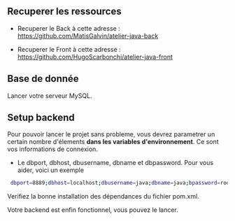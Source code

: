 ## Recuperer les ressources

- Recuperer le Back à cette adresse : https://github.com/MatisGalvin/atelier-java-back

- Recuperer le Front à cette adresse : https://github.com/HugoScarbonchi/atelier-java-front

## Base de donnée

Lancer votre serveur MySQL.

## Setup backend

Pour pouvoir lancer le projet sans probleme, vous devrez parametrer un certain nombre d'élements **dans les variables d'environnement**.
Ce sont vos informations de connexion.

- Le dbport, dbhost, dbusername, dbname et dbpassword.
  Pour vous aider, voici un exemple

```bash
 dbport=8889;dbhost=localhost;dbusername=java;dbname=java;bpassword=root
```

Verifiez la bonne installation des dépendances du fichier pom.xml.

Votre backend est enfin fonctionnel, vous pouvez le lancer.
